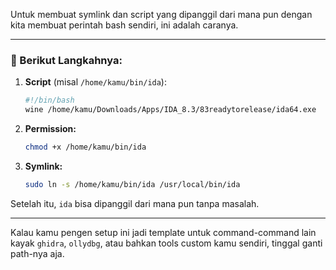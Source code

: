 Untuk membuat symlink dan script yang dipanggil dari mana pun dengan kita membuat perintah bash sendiri, ini adalah caranya.

---

### 🔧 Berikut Langkahnya:

1. **Script** (misal `/home/kamu/bin/ida`):

   ```bash
   #!/bin/bash
   wine /home/kamu/Downloads/Apps/IDA_8.3/83readytorelease/ida64.exe
   ```

2. **Permission:**

   ```bash
   chmod +x /home/kamu/bin/ida
   ```

3. **Symlink:**

   ```bash
   sudo ln -s /home/kamu/bin/ida /usr/local/bin/ida
   ```

Setelah itu, `ida` bisa dipanggil dari mana pun tanpa masalah.

---

Kalau kamu pengen setup ini jadi template untuk command-command lain kayak `ghidra`, `ollydbg`, atau bahkan tools custom kamu sendiri, tinggal ganti path-nya aja.
